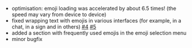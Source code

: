 - optimisation: emoji loading was accelerated by about 6.5 times! (the speed may vary from device to device)
- fixed wrapping text with emojis in various interfaces (for example, in a chat, in a sign and in others) [#4](https://github.com/aratakileo/emogg/issues/4) [#5](https://github.com/aratakileo/emogg/issues/5)
- added a section with frequently used emojis in the emoji selection menu
- minor bugfix
